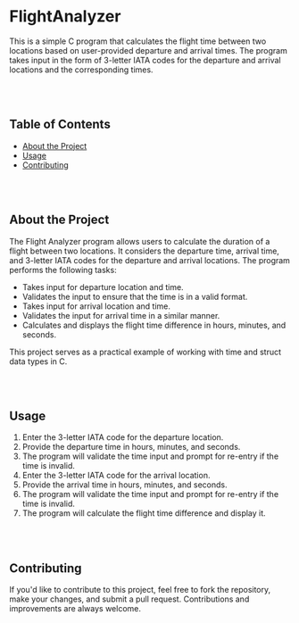 # FlightAnalyzer

This is a simple C program that calculates the flight time between two locations based on user-provided departure and arrival times. The program takes input in the form of 3-letter IATA codes for the departure and arrival locations and the corresponding times.

<br>
<br>

## Table of Contents

- [About the Project](#about-the-project)
- [Usage](#usage)
- [Contributing](#contributing)

<br>
<br>

## About the Project

The Flight Analyzer program allows users to calculate the duration of a flight between two locations. It considers the departure time, arrival time, and 3-letter IATA codes for the departure and arrival locations. The program performs the following tasks:

- Takes input for departure location and time.
- Validates the input to ensure that the time is in a valid format.
- Takes input for arrival location and time.
- Validates the input for arrival time in a similar manner.
- Calculates and displays the flight time difference in hours, minutes, and seconds.

This project serves as a practical example of working with time and struct data types in C.

<br>
<br>

## Usage

1. Enter the 3-letter IATA code for the departure location.
2. Provide the departure time in hours, minutes, and seconds.
3. The program will validate the time input and prompt for re-entry if the time is invalid.
4. Enter the 3-letter IATA code for the arrival location.
5. Provide the arrival time in hours, minutes, and seconds.
6. The program will validate the time input and prompt for re-entry if the time is invalid.
7. The program will calculate the flight time difference and display it.

<br>
<br>


## Contributing

If you'd like to contribute to this project, feel free to fork the repository, make your changes, and submit a pull request. Contributions and improvements are always welcome.



